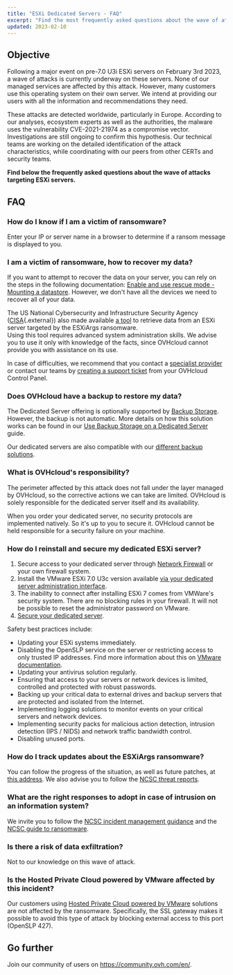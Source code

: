 ```yaml
---
title: "ESXi Dedicated Servers - FAQ"
excerpt: "Find the most frequently asked questions about the wave of attacks targeting ESXi servers"
updated: 2023-02-10
---
```



## Objective

Following a major event on pre-7.0 U3i ESXi servers on February 3rd 2023, a wave of attacks is currently underway on these servers.
None of our managed services are affected by this attack. However, many customers use this operating system on their own server.
We intend at providing our users with all the information and recommendations they need.

These attacks are detected worldwide, particularly in Europe. According to our analyses, ecosystem experts as well as the authorities, the malware uses the vulnerability CVE-2021-21974 as a compromise vector.
Investigations are still ongoing to confirm this hypothesis. Our technical teams are working on the detailed identification of the attack characteristics, while coordinating with our peers from other CERTs and security teams.

**Find below the frequently asked questions about the wave of attacks targeting ESXi servers.**

## FAQ

### How do I know if I am a victim of ransomware?

Enter your IP or server name in a browser to determine if a ransom message is displayed to you.

### I am a victim of ransomware, how to recover my data?

If you want to attempt to recover the data on your server, you can rely on the steps in the following documentation: [Enable and use rescue mode - Mounting a datastore](/pages/bare_metal_cloud/dedicated_servers/rescue_mode#mounting-a-datastore).
However, we don't have all the devices we need to recover all of your data.

The US National Cybersecurity and Infrastructure Security Agency ([CISA](https://www.cisa.gov/uscert/ncas/current-activity/2023/02/07/cisa-releases-esxiargs-ransomware-recovery-script){.external}) also made available [a tool](https://github.com/cisagov/ESXiArgs-Recover) to retrieve data from an ESXi server targeted by the ESXiArgs ransomware.<br>
Using this tool requires advanced system administration skills. We advise you to use it only with knowledge of the facts, since OVHcloud cannot provide you with assistance on its use.

In case of difficulties, we recommend that you contact a [specialist provider](https://partner.ovhcloud.com/en-gb/directory/) or contact our teams by [creating a support ticket](https://www.ovh.com/manager/dedicated/#/support/tickets/new) from your OVHcloud Control Panel.

### Does OVHcloud have a backup to restore my data?

The Dedicated Server offering is optionally supported by [Backup Storage](https://www.ovhcloud.com/en-gb/bare-metal/backup-storage/). However, the backup is not automatic. More details on how this solution works can be found in our [Use Backup Storage on a Dedicated Server](/pages/bare_metal_cloud/dedicated_servers/services_backup_storage) guide.

Our dedicated servers are also compatible with our [different backup solutions](https://www.ovhcloud.com/en-gb/storage-solutions/).

### What is OVHcloud's responsibility?

The perimeter affected by this attack does not fall under the layer managed by OVHcloud, so the corrective actions we can take are limited. OVHcloud is solely responsible for the dedicated server itself and its availability.

When you order your dedicated server, no security protocols are implemented natively. So it's up to you to secure it. OVHcloud cannot be held responsible for a security failure on your machine.

### How do I reinstall and secure my dedicated ESXi server?

1. Secure access to your dedicated server through [Network Firewall](/pages/bare_metal_cloud/dedicated_servers/firewall_network) or your own firewall system.
2. Install the VMware ESXi 7.0 U3c version available [via your dedicated server administration interface](/pages/bare_metal_cloud/dedicated_servers/getting-started-with-dedicated-server#installing-or-reinstalling-your-dedicated-server).
3. The inability to connect after installing ESXi 7 comes from VMWare's security system. There are no blocking rules in your firewall. It will not be possible to reset the administrator password on VMware.
4. [Secure your dedicated server](/pages/bare_metal_cloud/dedicated_servers/securing-a-dedicated-server).

Safety best practices include:

- Updating your ESXi systems immediately.
- Disabling the OpenSLP service on the server or restricting access to only trusted IP addresses. Find more information about this on [VMware documentation](https://kb.vmware.com/s/article/76372).
- Updating your antivirus solution regularly.
- Ensuring that access to your servers or network devices is limited, controlled and protected with robust passwords.
- Backing up your critical data to external drives and backup servers that are protected and isolated from the Internet.
- Implementing logging solutions to monitor events on your critical servers and network devices.
- Implementing security packs for malicious action detection, intrusion detection (IPS / NIDS) and network traffic bandwidth control.
- Disabling unused ports.

### How do I track updates about the ESXiArgs ransomware?

You can follow the progress of the situation, as well as future patches, at [this address](https://blog.ovhcloud.com/ransomware-ciblant-vmware-esxi/).
We also advise you to follow the [NCSC threat reports](https://www.ncsc.gov.uk/section/keep-up-to-date/threat-reports?q=&defaultTypes=report&sort=date%2Bdesc).

### What are the right responses to adopt in case of intrusion on an information system?

We invite you to follow the [NCSC incident management guidance](https://www.ncsc.gov.uk/collection/incident-management) and the [NCSC guide to ransomware](https://www.ncsc.gov.uk/ransomware/home).

### Is there a risk of data exfiltration?

Not to our knowledge on this wave of attack.

### Is the Hosted Private Cloud powered by VMware affected by this incident?

Our customers using [Hosted Private Cloud powered by VMware](https://www.ovhcloud.com/en-gb/hosted-private-cloud/) solutions are not affected by the ransomware. Specifically, the SSL gateway makes it possible to avoid this type of attack by blocking external access to this port (OpenSLP 427).

## Go further

Join our community of users on <https://community.ovh.com/en/>.
